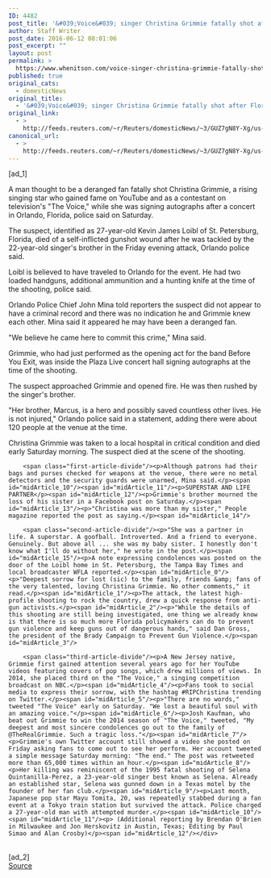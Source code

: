 ```yaml
---
ID: 4482
post_title: '&#039;Voice&#039; singer Christina Grimmie fatally shot after Florida show'
author: Staff Writer
post_date: 2016-06-12 08:01:06
post_excerpt: ""
layout: post
permalink: >
  https://www.whenitson.com/voice-singer-christina-grimmie-fatally-shot-after-florida-show/
published: true
original_cats:
  - domesticNews
original_title:
  - '&#039;Voice&#039; singer Christina Grimmie fatally shot after Florida show'
original_link:
  - >
    http://feeds.reuters.com/~r/Reuters/domesticNews/~3/GUZ7gN8Y-Xg/us-florida-shooting-idUSKCN0YX046
canonical_url:
  - >
    http://feeds.reuters.com/~r/Reuters/domesticNews/~3/GUZ7gN8Y-Xg/us-florida-shooting-idUSKCN0YX046
---
```

 [ad_1]
<br><div id="articleText">
<span id="midArticle_start"/>

<span id="midArticle_0"/><span class="focusParagraph" readability="8"><p><span class="articleLocatio&lt;/span&gt;n">A man thought to be a deranged fan fatally shot Christina Grimmie, a rising singing star who gained fame on YouTube and as a contestant on television's "The Voice," while she was signing autographs after a concert in Orlando, Florida, police said on Saturday.</span></p></span><span id="midArticle_1"/><p>The suspect, identified as 27-year-old Kevin James Loibl of St. Petersburg, Florida, died of a self-inflicted gunshot wound after he was tackled by the 22-year-old singer's brother in the Friday evening attack, Orlando police said.</p><span id="midArticle_2"/><p>Loibl is believed to have traveled to Orlando for the event. He had two loaded handguns, additional ammunition and a hunting knife at the time of the shooting, police said.</p><span id="midArticle_3"/><p>Orlando Police Chief John Mina told reporters the suspect did not appear to have a criminal record and there was no indication he and Grimmie knew each other. Mina said it appeared he may have been a deranged fan.  </p><span id="midArticle_4"/><p>"We believe he came here to commit this crime," Mina said.</p><span id="midArticle_5"/><p>Grimmie, who had just performed as the opening act for the band Before You Exit, was inside the Plaza Live concert hall signing autographs at the time of the shooting.</p><span id="midArticle_6"/><p>The suspect approached Grimmie and opened fire. He was then rushed by the singer's brother.</p><span id="midArticle_7"/><p>"Her brother, Marcus, is a hero and possibly saved countless other lives. He is not injured," Orlando police said in a statement, adding there were about 120 people at the venue at the time.</p><span id="midArticle_8"/><p>Christina Grimmie was taken to a local hospital in critical condition and died early Saturday morning. The suspect died at the scene of the shooting.</p><span id="midArticle_9"/>
        
        <span class="first-article-divide"/><p>Although patrons had their bags and purses checked for weapons at the venue, there were no metal detectors and the security guards were unarmed, Mina said.</p><span id="midArticle_10"/><span id="midArticle_11"/><p>SUPERSTAR AND LIFE PARTNER</p><span id="midArticle_12"/><p>Grimmie's brother mourned the loss of his sister in a Facebook post on Saturday.</p><span id="midArticle_13"/><p>"Christina was more than my sister," People magazine reported the post as saying.</p><span id="midArticle_14"/>
        
        <span class="second-article-divide"/><p>"She was a partner in life. A superstar. A goofball. Introverted. And a friend to everyone. Genuinely. But above all ... she was my baby sister. I honestly don't know what I'll do without her," he wrote in the post.</p><span id="midArticle_15"/><p>A note expressing condolences was posted on the door of the Loibl home in St. Petersburg, the Tampa Bay Times and local broadcaster WFLA reported.</p><span id="midArticle_0"/><p>"Deepest sorrow for lost (sic) to the family, friends &amp; fans of the very talented, loving Christina Grimmie. No other comments," it read.</p><span id="midArticle_1"/><p>The attack, the latest high-profile shooting to rock the country, drew a quick response from anti-gun activists.</p><span id="midArticle_2"/><p>"While the details of this shooting are still being investigated, one thing we already know is that there is so much more Florida policymakers can do to prevent gun violence and keep guns out of dangerous hands," said Dan Gross, the president of the Brady Campaign to Prevent Gun Violence.</p><span id="midArticle_3"/>
        
        <span class="third-article-divide"/><p>A New Jersey native, Grimmie first gained attention several years ago for her YouTube videos featuring covers of pop songs, which drew millions of views. In 2014, she placed third on the "The Voice," a singing competition broadcast on NBC.</p><span id="midArticle_4"/><p>Fans took to social media to express their sorrow, with the hashtag #RIPChristina trending on Twitter.</p><span id="midArticle_5"/><p>"There are no words," tweeted "The Voice" early on Saturday. "We lost a beautiful soul with an amazing voice."</p><span id="midArticle_6"/><p>Josh Kaufman, who beat out Grimmie to win the 2014 season of "The Voice," tweeted, "My deepest and most sincere condolences go out to the family of @TheRealGrimmie. Such a tragic loss."</p><span id="midArticle_7"/><p>Grimmie's own Twitter account still showed a video she posted on Friday asking fans to come out to see her perform. Her account tweeted a simple message Saturday morning: "The end." The post was retweeted more than 65,000 times within an hour.</p><span id="midArticle_8"/><p>Her killing was reminiscent of the 1995 fatal shooting of Selena Quintanilla-Perez, a 23-year-old singer best known as Selena. Already an established star, Selena was gunned down in a Texas motel by the founder of her fan club.</p><span id="midArticle_9"/><p>Last month, Japanese pop star Mayu Tomita, 20, was repeatedly stabbed during a fan event at a Tokyo train station but survived the attack. Police charged a 27-year-old man with attempted murder.</p><span id="midArticle_10"/><span id="midArticle_11"/><p> (Additional reporting by Brendan O'Brien in Milwaukee and Jon Herskovitz in Austin, Texas; Editing by Paul Simao and Alan Crosby)</p><span id="midArticle_12"/></div>
<br>[ad_2]
<br><a href="http://feeds.reuters.com/~r/Reuters/domesticNews/~3/GUZ7gN8Y-Xg/us-florida-shooting-idUSKCN0YX046">Source </a>